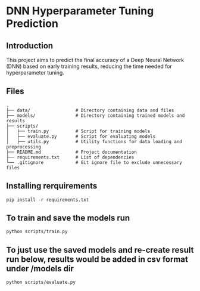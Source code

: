 # DNN Hyperparameter Tuning Prediction

## Introduction
This project aims to predict the final accuracy of a Deep Neural Network (DNN) based on early training results, reducing the time needed for hyperparameter tuning.


## Files
```
.
├── data/                 # Directory containing data and files
├── models/               # Directory containing trained models and results
├── scripts/              
│   ├── train.py          # Script for training models
│   ├── evaluate.py       # Script for evaluating models
│   ├── utils.py          # Utility functions for data loading and preprocessing
├── README.md             # Project documentation
├── requirements.txt      # List of dependencies
└── .gitignore            # Git ignore file to exclude unnecessary files
```


## Installing rerquirements
```
pip install -r requirements.txt
```

## To train and save the models run
```
python scripts/train.py
```

## To just use the saved models and re-create result run below, results would be added in csv format under /models dir
```
python scripts/evaluate.py
```